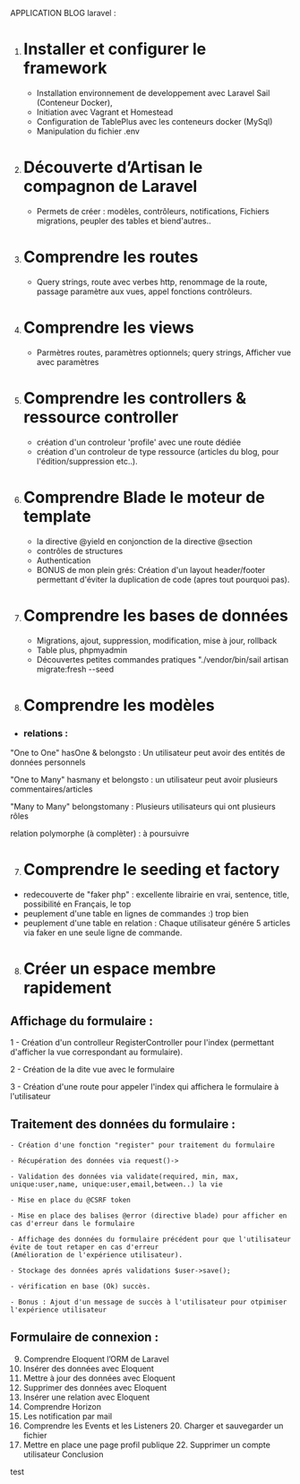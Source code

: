 APPLICATION BLOG laravel : 
1. # Installer et configurer le framework
    - Installation environnement de developpement avec Laravel Sail  (Conteneur Docker),
    - Initiation avec Vagrant et Homestead
    - Configuration de TablePlus avec les conteneurs docker (MySql)
    - Manipulation du fichier .env

3. # Découverte d’Artisan le compagnon de Laravel
    - Permets de créer :
    modèles, contrôleurs, notifications, Fichiers migrations, peupler des tables et biend'autres..

4. # Comprendre les routes
    - Query strings, route avec verbes http, renommage de la route, passage paramètre aux vues, appel fonctions contrôleurs.

5. # Comprendre les views
    - Parmètres routes, paramètres optionnels; query strings, Afficher vue avec paramètres

6. # Comprendre les controllers & ressource controller
    - création d'un controleur 'profile' avec une route dédiée
    - création d'un controleur de type ressource (articles du blog, pour l'édition/suppression etc..).

7. # Comprendre Blade le moteur de template
    - la directive @yield en conjonction de la directive @section
    - contrôles de structures
    - Authentication
    - BONUS de mon plein grés: Création d'un layout header/footer permettant d'éviter la duplication de code (apres tout pourquoi pas).

8. # Comprendre les bases de données
    - Migrations, ajout, suppression, modification, mise à jour, rollback
    - Table plus, phpmyadmin
    - Découvertes petites commandes pratiques "./vendor/bin/sail artisan migrate:fresh --seed

9. # Comprendre les modèles

- ### relations :
"One to One" hasOne & belongsto : Un utilisateur peut avoir des entités de données personnels

"One to Many" hasmany et belongsto : un utilisateur peut avoir plusieurs commentaires/articles

"Many to Many" belongstomany : Plusieurs utilisateurs qui ont plusieurs rôles

relation polymorphe (à complèter) : à poursuivre

7. # Comprendre le seeding et factory

- redecouverte de "faker php" : excellente librairie en vrai, sentence, title, possibilité en Français, le top
- peuplement d'une table en lignes de commandes :) trop bien
- peuplement d'une table en relation : Chaque utilisateur génére 5 articles via faker en une seule ligne de commande.

8. #  Créer un espace membre rapidement

## Affichage du formulaire : 

1 - Création d'un controlleur RegisterController pour l'index (permettant d'afficher la vue correspondant au formulaire).

2 - Création de la dite vue avec le formulaire

3 - Création d'une route pour appeler l'index qui affichera le formulaire à l'utilisateur

## Traitement des données du formulaire : 

    - Création d'une fonction "register" pour traitement du formulaire

    - Récupération des données via request()->

    - Validation des données via validate(required, min, max, unique:user,name, unique:user,email,between..) la vie

    - Mise en place du @CSRF token

    - Mise en place des balises @error (directive blade) pour afficher en cas d'erreur dans le formulaire

    - Affichage des données du formulaire précédent pour que l'utilisateur évite de tout retaper en cas d'erreur
    (Amélioration de l'expérience utilisateur).

    - Stockage des données aprés validations $user->save();

    - vérification en base (Ok) succès.

    - Bonus : Ajout d'un message de succès à l'utilisateur pour otpimiser l'expérience utilisateur

## Formulaire de connexion : 

9. Comprendre Eloquent l’ORM de Laravel
10. Insérer des données avec Eloquent
14. Mettre à jour des données avec Eloquent
15. Supprimer des données avec Eloquent
16. Insérer une relation avec Eloquent
17. Comprendre Horizon
18. Les notification par mail
19. Comprendre les Events et les Listeners 20. Charger et sauvegarder un fichier
21. Mettre en place une page profil publique 22. Supprimer un compte utilisateur Conclusion

test